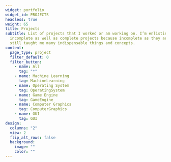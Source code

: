 ```yaml
---
widget: portfolio
widget_id: PROJECTS
headless: true
weight: 65
title: Projects
subtitle: List of projects that I worked or am working on. I’m enlisting my
  incomplete as well as complete projects because incomplete as they are, they
  still taught me many indispensable things and concepts.
content:
  page_type: project
  filter_default: 0
  filter_button:
    - name: All
      tag: "*"
    - name: Machine Learning
      tag: MachineLearning
    - name: Operating System
      tag: OperatingSystem
    - name: Game Engine
      tag: GameEngine
    - name: Computer Graphics
      tag: ComputerGraphics
    - name: GUI
      tag: GUI
design:
  columns: "2"
  view: 2
  flip_alt_rows: false
  background:
    image: ""
    color: ""
---
```

